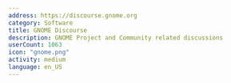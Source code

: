 ```yaml
---
address: https://discourse.gnome.org
category: Software
title: GNOME Discourse
description: GNOME Project and Community related discussions
userCount: 1063
icon: "gnome.png"
activity: medium
language: en_US
---
```

